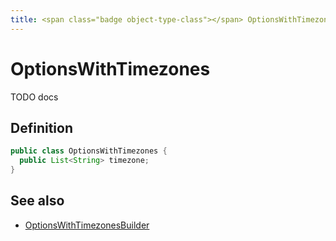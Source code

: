 ```yaml
---
title: <span class="badge object-type-class"></span> OptionsWithTimezones
---
```

# <span class="badge object-type-class"></span> OptionsWithTimezones

TODO docs

## Definition

```java
public class OptionsWithTimezones {
  public List<String> timezone;
}
```
## See also

 * <span class="badge builder"></span> [OptionsWithTimezonesBuilder](./builder-OptionsWithTimezonesBuilder.md)
